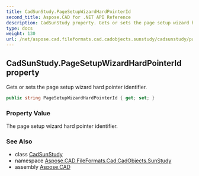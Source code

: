 ```yaml
---
title: CadSunStudy.PageSetupWizardHardPointerId
second_title: Aspose.CAD for .NET API Reference
description: CadSunStudy property. Gets or sets the page setup wizard hard pointer identifier
type: docs
weight: 130
url: /net/aspose.cad.fileformats.cad.cadobjects.sunstudy/cadsunstudy/pagesetupwizardhardpointerid/
---
```

## CadSunStudy.PageSetupWizardHardPointerId property

Gets or sets the page setup wizard hard pointer identifier.

```csharp
public string PageSetupWizardHardPointerId { get; set; }
```

### Property Value

The page setup wizard hard pointer identifier.

### See Also

* class [CadSunStudy](../)
* namespace [Aspose.CAD.FileFormats.Cad.CadObjects.SunStudy](../../cadsunstudy/)
* assembly [Aspose.CAD](../../../)


